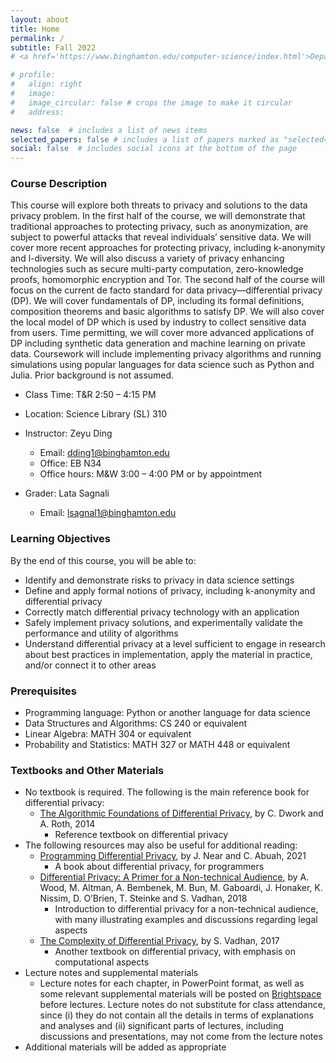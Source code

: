 ```yaml
---
layout: about
title: Home
permalink: /
subtitle: Fall 2022
# <a href='https://www.binghamton.edu/computer-science/index.html'>Department of Computer Science</a>. Address. Contacts. Moto. Etc. https://www.binghamton.edu/watson/ https://www.binghamton.edu/watson/ https://www.binghamton.edu/watson/

# profile:
#   align: right
#   image:
#   image_circular: false # crops the image to make it circular
#   address:

news: false  # includes a list of news items
selected_papers: false # includes a list of papers marked as "selected={true}"
social: false  # includes social icons at the bottom of the page
---
```



### Course Description

This course will explore both threats to privacy and solutions to the data privacy problem. In the first half of the course, we will demonstrate that traditional approaches to protecting privacy, such as anonymization, are subject to powerful attacks that reveal individuals’ sensitive data. We will cover more recent approaches for protecting privacy, including k-anonymity and l-diversity. We will also discuss a variety of privacy enhancing technologies such as secure multi-party computation, zero-knowledge proofs, homomorphic encryption and Tor. The second half of the course will focus on the current de facto standard for data privacy—differential privacy (DP). We will cover fundamentals of DP, including its formal definitions, composition theorems and basic algorithms to satisfy DP. We will also cover the local model of DP which is used by industry to collect sensitive data from users. Time permitting, we will cover more advanced applications of DP including synthetic data generation and machine learning on private data. Coursework will include implementing privacy algorithms and running simulations using popular languages for data science such as Python and Julia. Prior background is not assumed.



* Class Time: T&R 2:50 – 4:15 PM
* Location: Science Library (SL) 310
* Instructor: Zeyu Ding
  * Email: dding1@binghamton.edu	  
  * Office: EB N34
  * Office hours: M&W 3:00 – 4:00 PM or by appointment

* Grader: Lata Sagnali
  * Email:  lsagnal1@binghamton.edu

### Learning Objectives

By the end of this course, you will be able to:
* Identify and demonstrate risks to privacy in data science settings
* Define and apply formal notions of privacy, including k-anonymity and differential privacy
* Correctly match differential privacy technology with an application
* Safely implement privacy solutions, and experimentally validate the performance and utility of algorithms
* Understand differential privacy at a level sufficient to engage in research about best practices in implementation, apply the material in practice, and/or connect it to other areas


### Prerequisites

* Programming language: Python or another language for data science
* Data Structures and Algorithms: CS 240 or equivalent
* Linear Algebra: MATH 304 or equivalent
* Probability and Statistics: MATH 327 or MATH 448 or equivalent

### Textbooks and Other Materials

* No textbook is required. The following is the main reference book for differential privacy: 
    * [The Algorithmic Foundations of Differential Privacy](https://www.cis.upenn.edu/~aaroth/Papers/privacybook.pdf), by C. Dwork and A. Roth, 2014
        * Reference textbook on differential privacy
* The following resources may also be useful for additional reading:
    * [Programming Differential Privacy](https://programming-dp.com/), by J. Near and C. Abuah, 2021
        * A book about differential privacy, for programmers
    * [Differential Privacy: A Primer for a Non-technical Audience](https://salil.seas.harvard.edu/files/salil/files/differential_privacy_primer_nontechnical_audience.pdf), by A. Wood, M. Altman, A. Bembenek, M. Bun, M. Gaboardi, J. Honaker, K. Nissim, D. O’Brien, T. Steinke and S. Vadhan,  2018
        * Introduction to differential privacy for a non-technical audience, with many illustrating examples and discussions regarding legal aspects
    * [The Complexity of Differential Privacy](https://privacytools.seas.harvard.edu/files/privacytools/files/complexityprivacy_1.pdf), by S. Vadhan, 2017
        * Another textbook on differential privacy, with emphasis on computational aspects
* Lecture notes and supplemental materials
    * Lecture notes for each chapter, in PowerPoint format, as well as some relevant supplemental materials will be posted on [Brightspace](https://brightspace.binghamton.edu/) before lectures. Lecture notes do not substitute for class attendance, since (i) they do not contain all the details in terms of explanations and analyses and (ii) significant parts of lectures, including discussions and presentations, may not come from the lecture notes
* Additional materials will be added as appropriate


